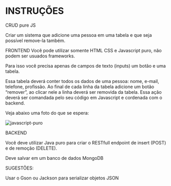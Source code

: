 # INSTRUÇÕES 
CRUD pure JS

Criar um sistema que adicione uma pessoa em uma tabela e que seja possível remove-la também.

FRONTEND
Você pode utilizar somente HTML CSS e Javascript puro, não podem ser usuados frameworks.

Para isso você precisa apenas de campos de texto (inputs) um botão e uma tabela.

Essa tabela deverá conter todos os dados de uma pessoa: nome, e-mail, telefone, profissão. 
Ao final de cada linha da tabela adicione um botão “remover”, ao clicar nele a linha deverá ser removida da tabela.
Essa ação deverá ser comandada pelo seu código em Javascript e cordenada com o backend.

Veja abaixo uma foto do que se espera:

![javascript-puro](https://user-images.githubusercontent.com/11966183/163838488-186296b6-10f9-4e68-83b6-b5bb248d207e.jpg)

BACKEND

Você deve utilizar Java puro para criar o RESTfull endpoint de insert (POST) e de remoção (DELETE).

Deve salvar em um banco de dados MongoDB

SUGESTÕES:

Usar o Gson ou Jackson para serializar objetos JSON
